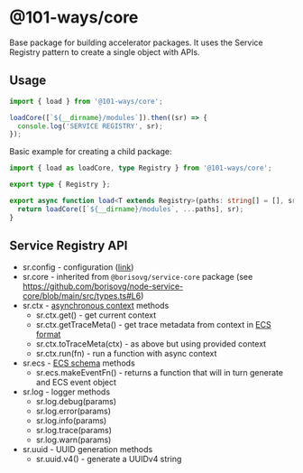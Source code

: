 # @101-ways/core

Base package for building accelerator packages. It uses the Service Registry pattern to create a single object with APIs.

## Usage

```ts
import { load } from '@101-ways/core';

loadCore([`${__dirname}/modules`]).then((sr) => {
  console.log('SERVICE REGISTRY', sr);
});
```

Basic example for creating a child package:

```ts
import { load as loadCore, type Registry } from '@101-ways/core';

export type { Registry };

export async function load<T extends Registry>(paths: string[] = [], sr?: T) {
  return loadCore([`${__dirname}/modules`, ...paths], sr);
}
```

## Service Registry API

- sr.config - configuration ([link](./src/modules/config.ts#14))
- sr.core - inherited from `@borisovg/service-core` package (see https://github.com/borisovg/node-service-core/blob/main/src/types.ts#L6)
- sr.ctx - [asynchronous context](https://nodejs.org/api/async_context.html) methods
  - sr.ctx.get() - get current context
  - sr.ctx.getTraceMeta() - get trace metadata from context in [ECS format](https://www.elastic.co/guide/en/ecs/current/ecs-tracing.html)
  - sr.ctx.toTraceMeta(ctx) - as above but using provided context
  - sr.ctx.run(fn) - run a function with async context
- sr.ecs - [ECS schema](https://www.elastic.co/guide/en/ecs/current/ecs-field-reference.html) methods
  - sr.ecs.makeEventFn() - returns a function that will in turn generate and ECS event object
- sr.log - logger methods
  - sr.log.debug(params)
  - sr.log.error(params)
  - sr.log.info(params)
  - sr.log.trace(params)
  - sr.log.warn(params)
- sr.uuid - UUID generation methods
  - sr.uuid.v4() - generate a UUIDv4 string
